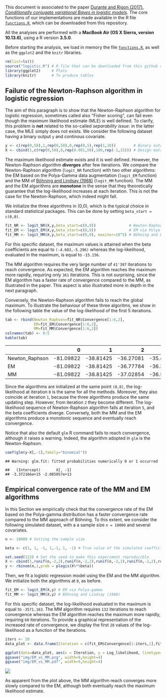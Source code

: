 This document is associated to the paper [Durante and Rigon (2017). *Conditionally conjugate variational Bayes in logistic models*](https://arxiv.org/abs/1711.06999). The core functions of our implementations are made available in the R file [`functions.R`](https://github.com/tommasorigon/logisticVB/blob/master/logistic.R), which can be downloaded from this repository.

All the analyses are performed with a **MacBook Air (OS X Sierra, version 10.13.6)**, using a R version **3.5.0**. 

Before starting the analysis, we load in memory the file [`functions.R`](https://github.com/tommasorigon/logisticVB/blob/master/logistic.R), as well as the `ggplot2` and the `knitr` libraries.

```r
rm(list=ls())
source("logistic.R") # R file that can be downloaded from this github repository
library(ggplot2)     # Plots
library(knitr)       # To produce tables
```

## Failure of the Newton-Raphson algorithm in logistic regression

The aim of this paragraph is to show that the Newton-Raphson algorithm for logistic regression, sometimes called also "Fisher scoring", can fail even though the maximum likelihood estimate (MLE) is well defined. To clarify, this problem is **not** related to the so-called *separability issue*: in the latter case, the MLE simply does not exists. We consider the following dataset having a binary output `y` and continous covariate. 

```r
y <- c(rep(0,50),1,rep(0,50),0,rep(0,5),rep(1,10))        # Binary outcomes
X <- cbind(1,c(rep(0,50),0,rep(0.001,50),100,rep(-1,15))) # Design matrix
```

The maximum likelihood estimate exists and it is well defined. However, the Newton-Raphson algorithm **diverges** after few iterations.  We compare the Newton-Raphson algorithm (`logit_NR` function) with two other algorithms: the EM based on the Polya-Gamma data augmentation (`logit_EM` function) and the MM of [Böhning and Lindsay (1988)](https://link.springer.com/article/10.1007/BF00049423) (`logit_MM` function). The MM and the EM algorithms are **monotone** in the sense that they theoretically guarantee that the log-likelihood increases at each iteration. This is not the case for the Newton-Raphson, which indeed might fall.

We initialize the three algorithms in (0,0), which is the typical choice in standard statistical packages. This can be done by setting `beta_start = c(0,0)`. 

```r
fit_NR <- logit_NR(X,y,beta_start=c(0,0))               # Newton-Raphson
fit_EM <- logit_EM(X,y,beta_start=c(0,0))               # EM via Polya-gamma
fit_MM <- logit_MM(X,y,beta_start=c(0,0), maxiter=10^5) # Böhning and Lindsay (1988)
```

For this specific dataset, the maximum values is attained when the beta coefficients are equal to `(-4.603,-5.296)` whereas the log-likelihood, evaluated in the maximum, is equal to `-15.156`.

The MM algorithm requires the very large number of  `41'397` iterations to reach convergence. As expected, the EM algorithm reaches the maximum more rapidly, requiring only `361` iterations. This is not surprising, since the EM algorithm has a faster rate of convergence compared to the MM, as illustrated in the paper. This aspect is also illustrated more in depth in the next paragraph.

Conversely, the Newton-Raphson algorithm fails to reach the global maximum. To illustrate the behaviour of these three algoritms, we show in the following table the value of the log-likelihood of the first 5 iterations.


```r
tab <- rbind(Newton_Raphson=fit_NR$Convergence[1:6,2],
             EM=fit_EM$Convergence[1:6,2],
             MM=fit_MM$Convergence[1:6,2])
colnames(tab) <- 0:5
kable(tab)
```

|               |         0|         1|         2|         3|         4|          5|
|:--------------|---------:|---------:|---------:|---------:|---------:|----------:|
|Newton_Raphson | -81.09822| -38.81425| -36.27081| -35.43309| -26.31365| -733.67090|
|EM             | -81.09822| -38.81425| -36.77784| -36.33180| -36.16827|  -36.06429|
|MM             | -81.09822| -38.81425| -37.02854| -36.52533| -36.33067|  -36.23546|

Since the algorithms are initialized at the same point `(0,0)`, the log-likelihood at iteration `0` is the same for all the methods. Moreover, they also coincide at iteration `1`, because the three algorithms produce the same updating step. However, from iteration `2` they become different. The log-likelihood sequence of Newton-Raphson algorithm falls at iteration `5`, and the beta coefficients diverge. Conversely, both the MM and the EM algorithms produce a monotonic sequence and eventually reach convergence.

Notice that also the default `glm` R command fails to reach convergence, although it raises a warning. Indeed, the algorithm adopted in `glm` is the Newton-Raphson. 


```r
coef(glm(y~X[,-1],family="binomial"))
```

```
## Warning: glm.fit: fitted probabilities numerically 0 or 1 occurred
```

```
##   (Intercept)       X[, -1] 
## -3.372166e+15 -2.085057e+13
```

## Empirical convergence rate of the MM and EM algorithms

In this Section we empirically check that the convergence rate of the EM based on the Polya-gamma distribution has a faster convergence rate compared to the MM approach of Böhning. To this extent, we consider the following simulated dataset, with a a sample size `n = 10000` and several covariates.

```r
n <- 10000 # Setting the sample size

beta <- c(1, 1, -1, 1,-1, 1, -1) # True value of the simulated coefficients

set.seed(123) # Set the seed to make this experiment reproducible
X <- cbind(1,runif(n,-2,2),runif(n,-2,2),runif(n,-2,2),runif(n,-2,2),runif(n,-2,2), runif(n,-2,2))    # Design matrix: the intercept is included
y <- rbinom(n,1,prob = plogis(X%*%beta))
```

Then, we fit a logistic regression model using the EM and the MM algorithm. We initialize both the algorithms at `0`, as before.

```r
fit_EM <- logit_EM(X,y) # EM via Polya-gamma
fit_MM <- logit_MM(X,y) # Böhning and Lindsay (1988)
```

For this specific dataset, the log-likelihood evaluated in the maximum is equal to `-3571.163`. The MM algorithm requires `132` iterations to reach convergence whereas the EM algorithm reaches the maximum more rapidly, requiring `60` iterations. To provide a graphical representation of the increased rate of convergence, we display the first `20` values of the log-likelihood as a function of the iterations.

```r
iters <- 20
data_plot <- data.frame(Iteration = c(fit_EM$Convergence[1:iters,1],fit_MM$Convergence[1:iters,1]), Log_likelihood = c(fit_EM$Convergence[1:iters,2],fit_MM$Convergence[1:iters,2]), Algorithm = as.factor(rep(c("EM","MM"), each = iters)))

ggplot(data=data_plot, aes(x = Iteration, y = Log_likelihood, linetype=Algorithm)) + geom_point(size=0.7) + geom_line() + theme_bw() + xlab("Iteration") + ylab("Log-likelihood")
ggsave("img/EM_vs_MM.png", width=9,height=4)
ggsave("img/EM_vs_MM.pdf", width=9,height=4)
```

![](https://raw.githubusercontent.com/tommasorigon/logisticVB/master/img/EM_vs_MM.png)

As apparent from the plot above, the MM algorithm reach converges more slowly compared to the EM, although both eventually reach the maximum likelihood estimate.